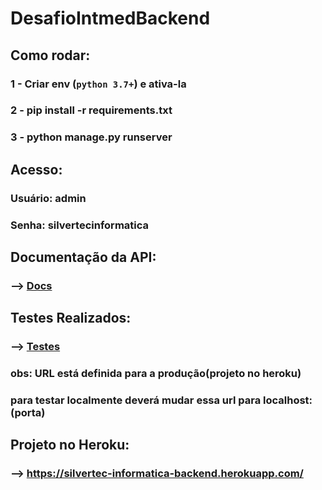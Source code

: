 # DesafioIntmedBackend

## Como rodar:
 ### 1 - Criar env (`python 3.7+`) e ativa-la
 ### 2 - pip install -r requirements.txt
 ### 3 - python manage.py runserver


## Acesso:
 ### Usuário: admin
 ### Senha:  silvertecinformatica
 
 
## Documentação da API:
  ###   --> [Docs](https://github.com/13arturbruno/DesafioIntmedBackend/blob/master/DOCS)


## Testes Realizados:
 ###   --> [Testes](https://github.com/13ArturBruno/DesafioIntmedBackend/blob/master/orders/tests.py)
 ### obs: URL está definida para a produção(projeto no heroku)
 ###   para testar localmente deverá mudar essa url para localhost:(porta)
 
 
## Projeto no Heroku:
### --> https://silvertec-informatica-backend.herokuapp.com/
